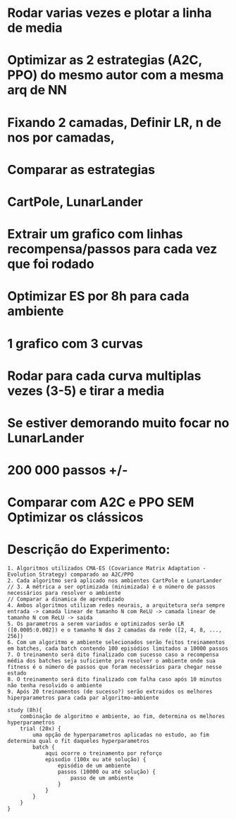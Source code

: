 # Rodar varias vezes e plotar a linha de media

# Optimizar as 2 estrategias (A2C, PPO) do mesmo autor com a mesma arq de NN

# Fixando 2 camadas, Definir LR, n de nos por camadas, 

# Comparar as estrategias

# CartPole, LunarLander

# Extrair um grafico com linhas recompensa/passos para cada vez que foi rodado

# Optimizar ES por 8h para cada ambiente

# 1 grafico com 3 curvas

# Rodar para cada curva multiplas vezes (3-5) e tirar a media

# Se estiver demorando muito focar no LunarLander

# 200 000 passos +/-

# Comparar com A2C e PPO SEM Optimizar os clássicos

# Descrição do Experimento:

    1. Algoritmos utilizados CMA-ES (Covariance Matrix Adaptation - Evolution Strategy) comparado ao A2C/PPO
    2. Cada algoritmo será aplicado nos ambientes CartPole e LunarLander
    // 3. A métrica a ser optimizada (minimizada) é o número de passos necessários para resolver o ambiente
    // Comparar a dinamica de aprendizado
    4. Ambos algoritmos utilizam redes neurais, a arquitetura seŕa sempre entrada -> camada linear de tamanho N com ReLU -> camada linear de tamanho N com ReLU -> saida
    5. Os parametros a serem variados e optimizados serão LR ([0.0005:0.002]) e o tamanho N das 2 camadas da rede ([2, 4, 8, ..., 256])
    6. Com um algoritmo e ambiente selecionados serão feitos treinamentos em batches, cada batch contendo 100 episódios limitados a 10000 passos
    7. O treinamento será dito finalizado com sucesso caso a recompensa média dos batches seja suficiente pra resolver o ambiente onde sua fitness é o número de passos que foram necessários para chegar nesse estado
    8. O treinamento será dito finalizado com falha caso após 10 minutos não tenha resolvido o ambiente
    9. Após 20 treinamentos (de sucesso?) serão extraidos os melhores hiperparametros para cada par algoritmo-ambiente

    study (8h){
        combinação de algoritmo e ambiente, ao fim, determina os melhores hyperparametros
        trial (20x) {
            uma opção de hyperparametros aplicadas no estudo, ao fim determina qual o fit daqueles hyperparametros
            batch {
                aqui ocorre o treinamento por reforço
                episodio (100x ou até solução) {
                    episódio de um ambiente
                    passos (10000 ou até solução) {
                        passo de um ambiente
                    }
                }
            }
        }
    }
